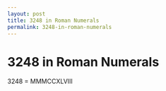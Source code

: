 ```yaml
---
layout: post
title: 3248 in Roman Numerals
permalink: 3248-in-roman-numerals
---
```


# 3248 in Roman Numerals

3248 = MMMCCXLVIII
